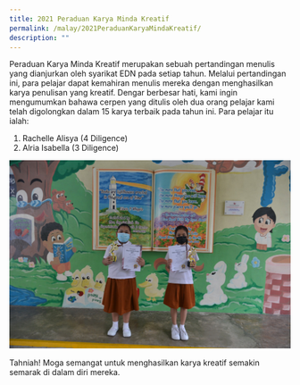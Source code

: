 ```yaml
---
title: 2021 Peraduan Karya Minda Kreatif
permalink: /malay/2021PeraduanKaryaMindaKreatif/
description: ""
---
```

Peraduan Karya Minda Kreatif merupakan sebuah pertandingan menulis yang dianjurkan oleh syarikat EDN pada setiap tahun. Melalui pertandingan ini, para pelajar dapat kemahiran menulis mereka dengan menghasilkan karya penulisan yang kreatif. 
Dengar berbesar hati, kami ingin mengumumkan bahawa cerpen yang ditulis oleh dua orang pelajar kami telah digolongkan dalam 15 karya terbaik pada tahun ini. Para pelajar itu ialah:

1. Rachelle Alisya (4 Diligence)
2. Alria Isabella (3 Diligence)

<img src="/images/2021%20Peraduan%20Karya%20Minda%20Kreatif.jpeg" alt="2021 Peraduan Karya Minda Kreatif">

Tahniah! Moga semangat untuk menghasilkan karya kreatif semakin semarak di dalam diri mereka.